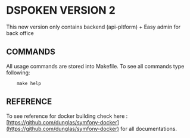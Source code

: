 # DSPOKEN VERSION 2 

This new version only contains backend (api-pltform) + Easy admin for back office

## COMMANDS 
All usage commands are stored into Makefile. 
To see all commands type following:
```shell
    make help
```

## REFERENCE 
To see reference for docker building check here : [https://github.com/dunglas/symfony-docker](https://github.com/dunglas/symfony-docker) for all documentations.